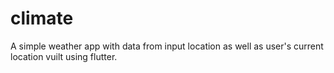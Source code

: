 # climate

A simple weather app with data from input location as well as user's current location vuilt using flutter.

